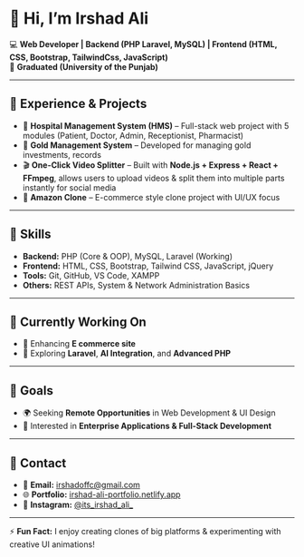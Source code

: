 # 👋 Hi, I’m Irshad Ali  

💻 **Web Developer | Backend (PHP Laravel, MySQL) | Frontend (HTML, CSS, Bootstrap, TailwindCss, JavaScript)**  
🚀 **Graduated (University of the Punjab)**  

---

## 🔹 Experience & Projects
- 🏥 **Hospital Management System (HMS)** – Full-stack web project with 5 modules (Patient, Doctor, Admin, Receptionist, Pharmacist)  
- 🏦 **Gold Management System** – Developed for managing gold investments, records  
- 🎬 **One-Click Video Splitter** – Built with **Node.js + Express + React + FFmpeg**, allows users to upload videos & split them into multiple parts instantly for social media 
- 🛒 **Amazon Clone** – E-commerce style clone project with UI/UX focus  

---

## 🔹 Skills
- **Backend:** PHP (Core & OOP), MySQL, Laravel (Working)  
- **Frontend:** HTML, CSS, Bootstrap, Tailwind CSS, JavaScript, jQuery  
- **Tools:** Git, GitHub, VS Code, XAMPP  
- **Others:** REST APIs, System & Network Administration Basics  

---

## 🔹 Currently Working On
- 📌 Enhancing **E commerce site**  
- 🌱 Exploring **Laravel**, **AI Integration**, and **Advanced PHP**  

---

## 🔹 Goals
- 🌍 Seeking **Remote Opportunities** in Web Development & UI Design  
- 📂 Interested in **Enterprise Applications & Full-Stack Development**  

---

## 🔹 Contact
- 📧 **Email:** irshadoffc@gmail.com  
- 🌐 **Portfolio:** [irshad-ali-portfolio.netlify.app](https://irshad-ali-portfolio.netlify.app)  
- 📸 **Instagram:** [@its_irshad_ali_](https://www.instagram.com/its_irshad_ali_)  

---
⚡ **Fun Fact:** I enjoy creating clones of big platforms & experimenting with creative UI animations!
